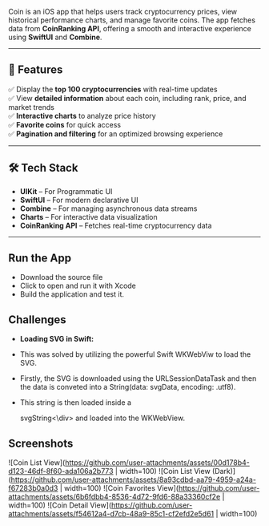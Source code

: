 Coin is an iOS app that helps users track cryptocurrency prices, view historical performance charts, and manage favorite coins. The app fetches data from **CoinRanking API**, offering a smooth and interactive experience using **SwiftUI** and **Combine**.  

---

## 🚀 Features  
✅ Display the **top 100 cryptocurrencies** with real-time updates  
✅ View **detailed information** about each coin, including rank, price, and market trends  
✅ **Interactive charts** to analyze price history  
✅ **Favorite coins** for quick access  
✅ **Pagination and filtering** for an optimized browsing experience  

---

## 🛠 Tech Stack  
- **UIKit** – For Programmatic UI  
- **SwiftUI** – For modern declarative UI  
- **Combine** – For managing asynchronous data streams  
- **Charts** – For interactive data visualization  
- **CoinRanking API** – Fetches real-time cryptocurrency data  

---

## Run the App
- Download the source file
- Click to open and run it with Xcode 
- Build the application and test it.

## Challenges 
- **Loading SVG in Swift:**
  
- This was solved by utilizing the powerful Swift WKWebViw to load the SVG.
- Firstly, the SVG is downloaded using the URLSessionDataTask and then the data is conveted into a String(data: svgData, encoding: .utf8).
- This string is then loaded inside a <div>svgString<\div> and loaded into the WKWebView.

## Screenshots
![Coin List View](https://github.com/user-attachments/assets/00d178b4-d123-46df-8f60-ada106a2b773 | width=100)
![Coin List View (Dark)](https://github.com/user-attachments/assets/8a93cdbd-aa79-4959-a24a-f67283b0a0d3 | width=100)
![Coin Favorites View](https://github.com/user-attachments/assets/6b6fdbb4-8536-4d72-9fd6-88a33360cf2e | width=100)
![Coin Detail View](https://github.com/user-attachments/assets/f54612a4-d7cb-48a9-85c1-cf2efd2e5d61 | width=100)



